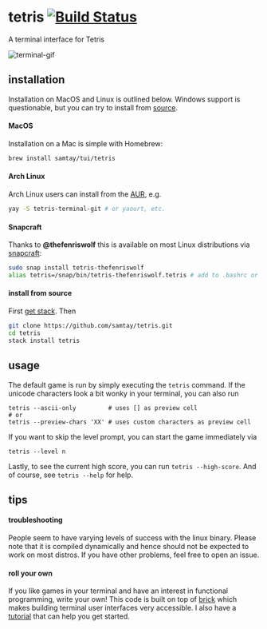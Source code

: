 # tetris [![Build Status](https://github.com/samtay/tetris/actions/workflows/ci.yaml/badge.svg)](https://github.com/samtay/tetris/actions/workflows/ci.yaml)

A terminal interface for Tetris

![terminal-gif](./docs/img/play.gif)

## installation
Installation on MacOS and Linux is outlined below. Windows support is questionable, but you can try to install from [source](#install-from-source).

#### MacOS
Installation on a Mac is simple with Homebrew:
```bash
brew install samtay/tui/tetris
```
#### Arch Linux
Arch Linux users can install from the [AUR](https://aur.archlinux.org/packages/tetris-terminal-git/), e.g.
```bash
yay -S tetris-terminal-git # or yaourt, etc.
```
#### Snapcraft
Thanks to **@thefenriswolf** this is available on most Linux distributions via [snapcraft](https://snapcraft.io/tetris-thefenriswolf):
```bash
sudo snap install tetris-thefenriswolf
alias tetris=/snap/bin/tetris-thefenriswolf.tetris # add to .bashrc or .zshrc etc.
```
#### install from source
First [get stack](https://docs.haskellstack.org/en/stable/README/#how-to-install). Then
```bash
git clone https://github.com/samtay/tetris.git
cd tetris
stack install tetris
```

## usage

The default game is run by simply executing the `tetris` command.
If the unicode characters look a bit
wonky in your terminal, you can also run
```shell
tetris --ascii-only         # uses [] as preview cell
# or
tetris --preview-chars 'XX' # uses custom characters as preview cell
```
If you want to skip the level prompt, you can start the game immediately via
```shell
tetris --level n
```
Lastly, to see the current high score, you can run `tetris --high-score`.
And of course, see `tetris --help` for help.

## tips

#### troubleshooting
People seem to have varying levels of success with the linux binary. Please note that it is compiled dynamically and hence should not be expected to work on most distros. If you have other problems, feel free to open an issue.

#### roll your own
If you like games in your terminal and have an interest in functional programming, write your own! This code is built on top of [brick](https://github.com/jtdaugherty/brick) which makes building terminal user interfaces very accessible. I also have a [tutorial](https://samtay.github.io/posts/introduction-to-brick) that can help you get started.
